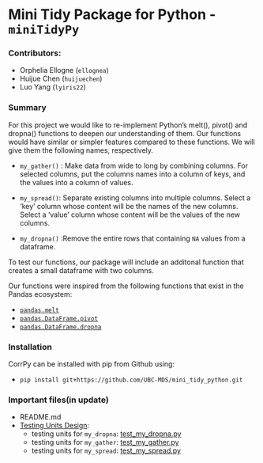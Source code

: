 # Mini Tidy Package for Python - `miniTidyPy`

### Contributors:
- Orphelia Ellogne (`ellognea`)
- Huijue Chen (`huijuechen`)
- Luo Yang (`lyiris22`)


### Summary
For this project we would like to re-implement Python’s melt(), pivot() and dropna() functions to deepen our understanding of them. Our functions would have similar or simpler features compared to these functions. We will give them the following names, respectively.

- `my_gather()` : Make data from wide to long by combining columns. For selected columns, put the columns names into a column of keys, and the values into a column of values.

- `my_spread()`: Separate existing columns into multiple columns.  Select a ‘key’ column whose content will be the names of the new columns. Select a ‘value’ column whose content will be the values of the new columns.

- `my_dropna()` :Remove the entire rows that containing `NA` values from a dataframe.

To test our functions, our package will include an additonal function that creates a small dataframe with two columns. 

Our functions were inspired from the following functions that exist in the Pandas ecosystem:
- [`pandas.melt`](http://pandas.pydata.org/pandas-docs/stable/reference/api/pandas.melt.html)
- [`pandas.DataFrame.pivot`](https://pandas.pydata.org/pandas-docs/stable/reference/api/pandas.DataFrame.pivot.html)
- [`pandas.DataFrame.dropna`](https://pandas.pydata.org/pandas-docs/stable/reference/api/pandas.DataFrame.dropna.html)

### Installation

CorrPy can be installed with pip from Github using:
- `pip install git+https://github.com/UBC-MDS/mini_tidy_python.git`

### Important files(in update)
* README.md
* [Testing Units Design](miniTidyPy/test/):
  + testing units for `my_dropna`: [test_my_dropna.py](miniTidyPy/test/test_my_dropna.py)
  + testing units for `my_gather`: [test_my_gather.py](miniTidyPy/test/test_my_gather.py)
  + testing units for `my_spread`: [test_my_spread.py](miniTidyPy/test/test_my_spread.py)
